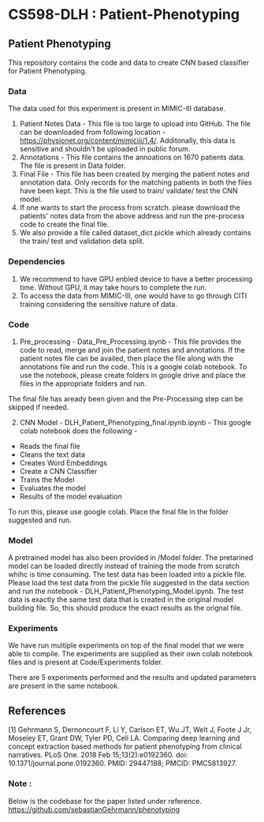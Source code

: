 # CS598-DLH : Patient-Phenotyping
## Patient Phenotyping

This repository contains the code and data to create CNN based classifier for Patient Phenotyping. 

### Data

The data used for this experiment is present in MIMIC-III database. 

1. Patient Notes Data - This file is too large to upload into GitHub. The file can be downloaded from following location - https://physionet.org/content/mimiciii/1.4/. Additonally, this data is sensitive and shouldn't be uploaded in public forum.
2. Annotations - This file contains the annoations on 1670 patients data. The file is present in Data folder.
3. Final File - This file has been created by merging the patient notes and annotation data. Only records for the matching patients in both the files have been kept. This is the file used to train/ validate/ test the CNN model.
4. If one wants to start the process from scratch. please download the patients' notes data from the above address and run the pre-process code to create the final file.
5. We also provide a file called dataset_dict.pickle which already contains the train/ test and validation data split. 

### Dependencies
1. We recommend to have GPU enbled device to have a better processing time. Without GPU, it may take hours to complete the run.
2. To access the data from MIMIC-III, one would have to go through CITI training considering the sensitive nature of data.

### Code
1. Pre_processing - Data_Pre_Processing.ipynb - This file provides the code to read, merge and join the patient notes and annotations. If the patient notes file can be availed, then place the file along with the annotations file and run the code. This is a google colab notebook. To use the notebook, please create folders in google drive and place the files in the appropriate folders and run. 

The final file has aready been given and the Pre-Processing step can be skipped if needed.

2. CNN Model - DLH_Patient_Phenotyping_final.ipynb.ipynb - This google colab notebook does the following -
  * Reads the final file
  * Cleans the text data
  * Creates Word Embeddings
  * Create a CNN Classifier
  * Trains the Model
  * Evaluates the model
  * Results of the model evaluation

To run this, please use google colab. Place the final file in the folder suggested and run.

### Model
A pretrained model has also been provided in /Model folder. The pretarined model can be loaded directly instead of training the mode from scratch whihc is time consuming. The test data has been loaded into a pickle file. Please load the test data from the pickle file suggested in the data section and run the notebook - DLH_Patient_Phenotyping_Model.ipynb. The test data is exactly the same test data that is created in the original model building file. So, this should produce the exact results as the orignal file.

### Experiments
We have run multiple experiments on top of the final model that we were able to compile. The experiments are supplied as their own colab notebook files and is present at Code/Experiments folder.

There are 5 experiments performed and the results and updated parameters are present in the same notebook.

## References
<a id="1">[1]</a> 
Gehrmann S, Dernoncourt F, Li Y, Carlson ET, Wu JT, Welt J, Foote J Jr, Moseley ET, Grant DW, Tyler PD, Celi LA. Comparing deep learning and concept extraction based methods for patient phenotyping from clinical narratives. PLoS One. 2018 Feb 15;13(2):e0192360. doi: 10.1371/journal.pone.0192360. PMID: 29447188; PMCID: PMC5813927.


### Note :
Below is the codebase for the paper listed under reference.
https://github.com/sebastianGehrmann/phenotyping
